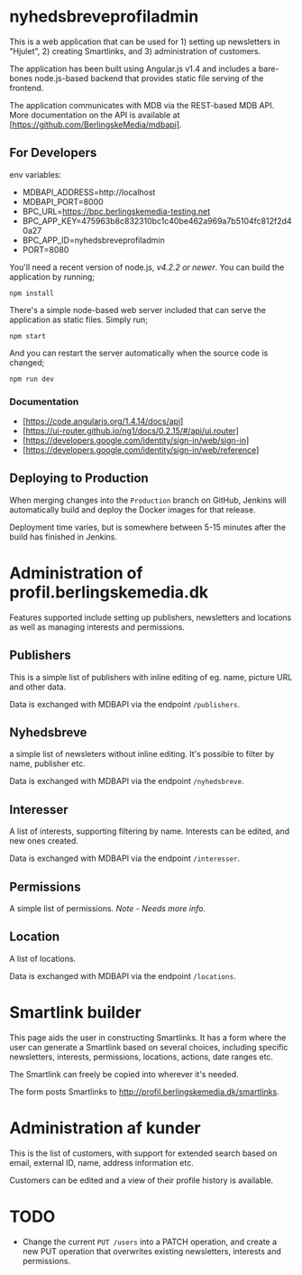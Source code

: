 # nyhedsbreveprofiladmin

This is a web application that can be used for 1) setting up newsletters in
"Hjulet", 2) creating Smartlinks, and 3) administration of customers.

The application has been built using Angular.js v1.4 and includes a bare-bones
node.js-based backend that provides static file serving of the frontend.

The application communicates with MDB via the REST-based MDB API. More
documentation on the API is available at [https://github.com/BerlingskeMedia/mdbapi].


## For Developers

env variables:
- MDBAPI_ADDRESS=http://localhost
- MDBAPI_PORT=8000
- BPC_URL=https://bpc.berlingskemedia-testing.net
- BPC_APP_KEY=475963b8c832310bc1c40be462a969a7b5104fc812f2d40a27
- BPC_APP_ID=nyhedsbreveprofiladmin
- PORT=8080

You'll need a recent version of node.js, _v4.2.2 or newer_. You can build the
application by running;

```
npm install
```

There's a simple node-based web server included that can serve the application
as static files. Simply run;

```
npm start
```

And you can restart the server automatically when the source code is changed;

```
npm run dev
```

### Documentation

* [https://code.angularjs.org/1.4.14/docs/api]
* [https://ui-router.github.io/ng1/docs/0.2.15/#/api/ui.router]
* [https://developers.google.com/identity/sign-in/web/sign-in]
* [https://developers.google.com/identity/sign-in/web/reference]

## Deploying to Production

When merging changes into the `Production` branch on GitHub, Jenkins will
automatically build and deploy the Docker images for that release.

Deployment time varies, but is somewhere between 5-15 minutes after the build
has finished in Jenkins.


# Administration of profil.berlingskemedia.dk

Features supported include setting up publishers, newsletters and locations as
well as managing interests and permissions.


## Publishers

This is a simple list of publishers with inline editing of eg. name, picture URL
and other data.

Data is exchanged with MDBAPI via the endpoint `/publishers`.


## Nyhedsbreve

a simple list of newsleters without inline editing. It's possible to filter by
name, publisher etc.

Data is exchanged with MDBAPI via the endpoint `/nyhedsbreve`.


## Interesser

A list of interests, supporting filtering by name. Interests can be edited, and
new ones created.

Data is exchanged with MDBAPI via the endpoint `/interesser`.


## Permissions

A simple list of permissions. _Note - Needs more info._


## Location

A list of locations.

Data is exchanged with MDBAPI via the endpoint `/locations`.


# Smartlink builder

This page aids the user in constructing Smartlinks. It has a form where the user
can generate a Smartlink based on several choices, including specific
newsletters, interests, permissions, locations, actions, date ranges etc.

The Smartlink can freely be copied into wherever it's needed.

The form posts Smartlinks to http://profil.berlingskemedia.dk/smartlinks.


# Administration af kunder

This is the list of customers, with support for extended search based on email,
external ID, name, address information etc.

Customers can be edited and a view of their profile history is available.


# TODO

  * Change the current `PUT /users` into a PATCH operation, and create a new PUT
  operation that overwrites existing newsletters, interests and permissions.

